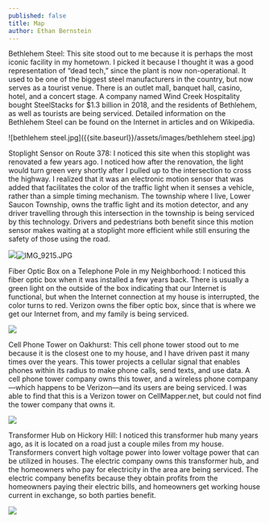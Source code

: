 ```yaml
---
published: false
title: Map
author: Ethan Bernstein
---
```



Bethlehem Steel: This site stood out to me because it is perhaps the most iconic facility in my hometown. I picked it because I thought it was a good representation of “dead tech,” since the plant is now non-operational. It used to be one of the biggest steel manufacturers in the country, but now serves as a tourist venue. There is an outlet mall, banquet hall, casino, hotel, and a concert stage. A company named Wind Creek Hospitality bought SteelStacks for $1.3 billion in 2018, and the residents of Bethlehem, as well as tourists are being serviced. Detailed information on the Bethlehem Steel can be found on the Internet in articles and on Wikipedia.

 ![bethlehem steel.jpg]({{site.baseurl}}/assets/images/bethlehem steel.jpg)

Stoplight Sensor on Route 378: I noticed this site when this stoplight was renovated a few years ago. I noticed how after the renovation, the light would turn green very shortly after I pulled up to the intersection to cross the highway. I realized that it was an electronic motion sensor that was added that facilitates the color of the traffic light when it senses a vehicle, rather than a simple timing mechanism. The township where I live, Lower Saucon Township, owns the traffic light and its motion detector, and any driver travelling through this intersection in the township is being serviced by this technology. Drivers and pedestrians both benefit since this motion sensor makes waiting at a stoplight more efficient while still ensuring the safety of those using the road.

 ![]({{site.baseurl}}/assets/images/IMG_9215.JPG)![IMG_9215.JPG]({{site.baseurl}}/assets/images/IMG_9215.JPG)

Fiber Optic Box on a Telephone Pole in my Neighborhood: I noticed this fiber optic box when it was installed a few years back. There is usually a green light on the outside of the box indicating that our Internet is functional, but when the Internet connection at my house is interrupted, the color turns to red. Verizon owns the fiber optic box, since that is where we get our Internet from, and my family is being serviced. 

![]({{site.baseurl}}/assets/images/IMG_9202.JPG)

 Cell Phone Tower on Oakhurst: This cell phone tower stood out to me because it is the closest one to my house, and I have driven past it many times over the years. This tower projects a cellular signal that enables phones within its radius to make phone calls, send texts, and use data. A cell phone tower company owns this tower, and a wireless phone company—which happens to be Verizon—and its users are being serviced. I was able to find that this is a Verizon tower on CellMapper.net, but could not find the tower company that owns it.

 ![]({{site.baseurl}}/assets/images/IMG_9207.JPG)

Transformer Hub on Hickory Hill: I noticed this transformer hub many years ago, as it is located on a road just a couple miles from my house. Transformers convert high voltage power into lower voltage power that can be utilized in houses. The electric company owns this transformer hub, and the homeowners who pay for electricity in the area are being serviced. The electric company benefits because they obtain profits from the homeowners paying their electric bills, and homeowners get working house current in exchange, so both parties benefit.

![]({{site.baseurl}}/assets/images/IMG_9211.JPG)
 
